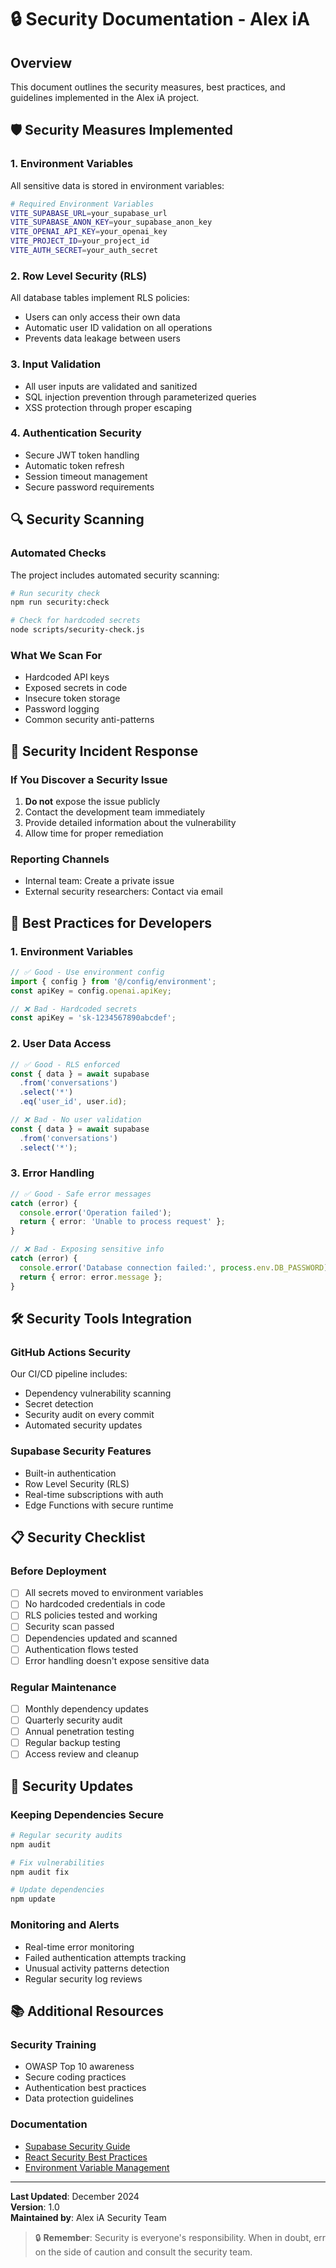
# 🔒 Security Documentation - Alex iA

## Overview
This document outlines the security measures, best practices, and guidelines implemented in the Alex iA project.

## 🛡️ Security Measures Implemented

### 1. Environment Variables
All sensitive data is stored in environment variables:

```bash
# Required Environment Variables
VITE_SUPABASE_URL=your_supabase_url
VITE_SUPABASE_ANON_KEY=your_supabase_anon_key
VITE_OPENAI_API_KEY=your_openai_key
VITE_PROJECT_ID=your_project_id
VITE_AUTH_SECRET=your_auth_secret
```

### 2. Row Level Security (RLS)
All database tables implement RLS policies:
- Users can only access their own data
- Automatic user ID validation on all operations
- Prevents data leakage between users

### 3. Input Validation
- All user inputs are validated and sanitized
- SQL injection prevention through parameterized queries
- XSS protection through proper escaping

### 4. Authentication Security
- Secure JWT token handling
- Automatic token refresh
- Session timeout management
- Secure password requirements

## 🔍 Security Scanning

### Automated Checks
The project includes automated security scanning:

```bash
# Run security check
npm run security:check

# Check for hardcoded secrets
node scripts/security-check.js
```

### What We Scan For
- Hardcoded API keys
- Exposed secrets in code
- Insecure token storage
- Password logging
- Common security anti-patterns

## 🚨 Security Incident Response

### If You Discover a Security Issue
1. **Do not** expose the issue publicly
2. Contact the development team immediately
3. Provide detailed information about the vulnerability
4. Allow time for proper remediation

### Reporting Channels
- Internal team: Create a private issue
- External security researchers: Contact via email

## 🔐 Best Practices for Developers

### 1. Environment Variables
```typescript
// ✅ Good - Use environment config
import { config } from '@/config/environment';
const apiKey = config.openai.apiKey;

// ❌ Bad - Hardcoded secrets
const apiKey = 'sk-1234567890abcdef';
```

### 2. User Data Access
```typescript
// ✅ Good - RLS enforced
const { data } = await supabase
  .from('conversations')
  .select('*')
  .eq('user_id', user.id);

// ❌ Bad - No user validation
const { data } = await supabase
  .from('conversations')
  .select('*');
```

### 3. Error Handling
```typescript
// ✅ Good - Safe error messages
catch (error) {
  console.error('Operation failed');
  return { error: 'Unable to process request' };
}

// ❌ Bad - Exposing sensitive info
catch (error) {
  console.error('Database connection failed:', process.env.DB_PASSWORD);
  return { error: error.message };
}
```

## 🛠️ Security Tools Integration

### GitHub Actions Security
Our CI/CD pipeline includes:
- Dependency vulnerability scanning
- Secret detection
- Security audit on every commit
- Automated security updates

### Supabase Security Features
- Built-in authentication
- Row Level Security (RLS)
- Real-time subscriptions with auth
- Edge Functions with secure runtime

## 📋 Security Checklist

### Before Deployment
- [ ] All secrets moved to environment variables
- [ ] No hardcoded credentials in code
- [ ] RLS policies tested and working
- [ ] Security scan passed
- [ ] Dependencies updated and scanned
- [ ] Authentication flows tested
- [ ] Error handling doesn't expose sensitive data

### Regular Maintenance
- [ ] Monthly dependency updates
- [ ] Quarterly security audit
- [ ] Annual penetration testing
- [ ] Regular backup testing
- [ ] Access review and cleanup

## 🔄 Security Updates

### Keeping Dependencies Secure
```bash
# Regular security audits
npm audit

# Fix vulnerabilities
npm audit fix

# Update dependencies
npm update
```

### Monitoring and Alerts
- Real-time error monitoring
- Failed authentication attempts tracking
- Unusual activity patterns detection
- Regular security log reviews

## 📚 Additional Resources

### Security Training
- OWASP Top 10 awareness
- Secure coding practices
- Authentication best practices
- Data protection guidelines

### Documentation
- [Supabase Security Guide](https://supabase.io/docs/guides/auth)
- [React Security Best Practices](https://reactjs.org/docs/security.html)
- [Environment Variable Management](https://vitejs.dev/guide/env-and-mode.html)

---

**Last Updated**: December 2024  
**Version**: 1.0  
**Maintained by**: Alex iA Security Team

> 🔒 **Remember**: Security is everyone's responsibility. When in doubt, err on the side of caution and consult the security team.
